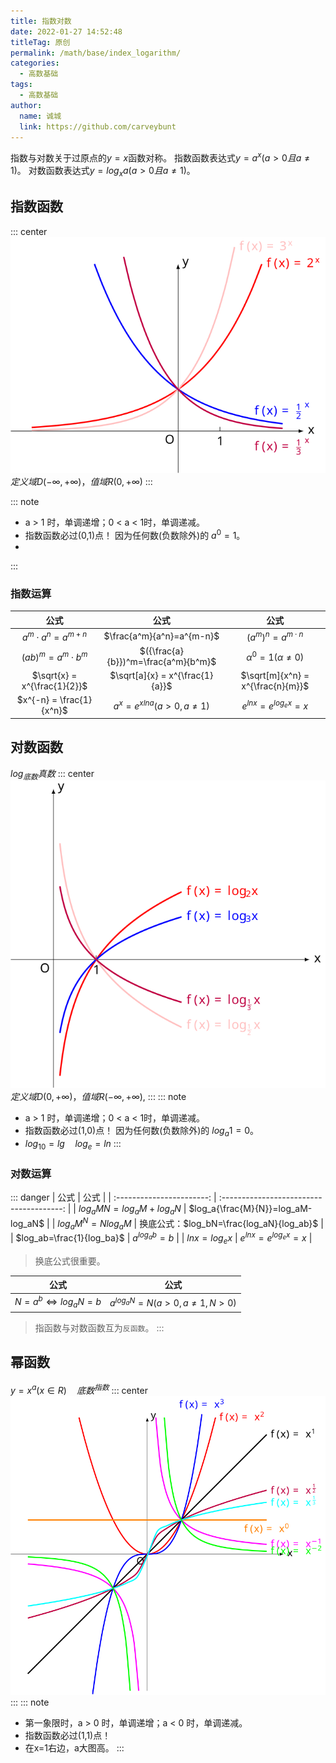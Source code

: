 ```yaml
---
title: 指数对数
date: 2022-01-27 14:52:48
titleTag: 原创
permalink: /math/base/index_logarithm/
categories: 
  - 高数基础
tags: 
  - 高数基础
author: 
  name: 诚城
  link: https://github.com/carveybunt
---
```

指数与对数关于过原点的$y=x$函数对称。
指数函数表达式$y=a^x(a>0且a\neq 1)$。
对数函数表达式$y=log_xa(a>0且a\neq 1)$。

<!-- more -->

## 指数函数
::: center
![指数函数](/img/高数基础/指数函数.svg)
$定义域D(-\infty,+\infty)，值域R(0,+\infty)$
:::

::: note
* a > 1 时，单调递增；0 < a < 1时，单调递减。
* 指数函数必过(0,1)点！ 因为任何数(负数除外)的 $a^0=1$。
* 
:::
### 指数运算
|             公式             |                公式                 |               公式                |
| :--------------------------: | :---------------------------------: | :-------------------------------: |
|   $a^m\cdot a^n = a^{m+n}$   |      $\frac{a^m}{a^n}=a^{m-n}$      |     ${(a^m)}^n=a^{m\cdot n}$      |
|   $(ab)^m = a^m\cdot b^m$    | $({\frac{a}{b}})^m=\frac{a^m}{b^m}$ |  $\alpha ^0 = 1(\alpha \neq 0)$   |
| $\sqrt{x} = x^{\frac{1}{2}}$ |   $\sqrt[a]{x} = x^{\frac{1}{a}}$   | $\sqrt[m]{x^n} = x^{\frac{n}{m}}$ |
|   $x^{-n} = \frac{1}{x^n}$   |     $a^x=e^{xlna}(a>0,a\neq 1)$     |      $e^{lnx}=e^{log_ex}=x$       |
## 对数函数
$log_{底数}真数$
::: center
![对数函数](/img/高数基础/对数函数.svg)
$定义域D(0,+\infty)，值域R(-\infty,+\infty),$
:::
::: note
* a > 1 时，单调递增；0 < a < 1时，单调递减。
* 指数函数必过(1,0)点！ 因为任何数(负数除外)的 $log_a1=0$。
* $log_10 = lg \quad log_e = ln$
:::
### 对数运算
::: danger
|           公式            |                   公式                   |
| :-----------------------: | :--------------------------------------: |
| $log_a{MN}=log_aM+log_aN$ |    $log_a{\frac{M}{N}}=log_aM-log_aN$    |
|   $log_a{M^N}=Nlog_aM$    | 换底公式：$log_bN=\frac{log_aN}{log_ab}$ |
| $log_ab=\frac{1}{log_ba}$ |              $a^{log_ab}=b$              |
|       $lnx=log_ex$        |          $e^{lnx}=e^{log_ex}=x$          |


> 换底公式很重要。

|                 公式                 |              公式               |
| :----------------------------------: | :-----------------------------: |
| $N = a^b  \Leftrightarrow  log_aN=b$ | $a^{log_aN}=N(a>0,a\neq 1,N>0)$ |

> 指函数与对数函数互为`反函数`。
:::

## 幂函数
$y=x^a(x\in R) \quad {底数}^{指数}$ 
::: center
![幂函数](/img/高数基础/幂函数.svg)
:::
::: note
* 第一象限时，a > 0 时，单调递增；a < 0 时，单调递减。
* 指数函数必过(1,1)点！
* 在x=1右边，a大图高。
:::


